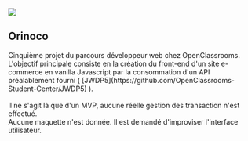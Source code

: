 <img src="Frontend/media/orinoco.jpg">
<h2>Orinoco</h2>
<p>Cinquième projet du parcours développeur web chez OpenClassrooms.<br>
L'objectif principale consiste en la création du front-end d'un site e-commerce en vanilla Javascript par la consommation d'un API préalablement fourni ( [JWDP5](https://github.com/OpenClassrooms-Student-Center/JWDP5) ).<br><br>
Il ne s'agit là que d'un MVP, aucune réelle gestion des transaction n'est effectué.<br>
Aucune maquette n'est donnée. Il est demandé d'improviser l'interface utilisateur.<br>